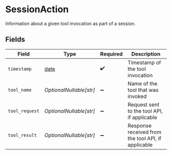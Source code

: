 # SessionAction

Information about a given tool invocation as part of a session.


## Fields

| Field                                                                | Type                                                                 | Required                                                             | Description                                                          |
| -------------------------------------------------------------------- | -------------------------------------------------------------------- | -------------------------------------------------------------------- | -------------------------------------------------------------------- |
| `timestamp`                                                          | [date](https://docs.python.org/3/library/datetime.html#date-objects) | :heavy_check_mark:                                                   | Timestamp of the tool invocation                                     |
| `tool_name`                                                          | *OptionalNullable[str]*                                              | :heavy_minus_sign:                                                   | Name of the tool that was invoked                                    |
| `tool_request`                                                       | *OptionalNullable[str]*                                              | :heavy_minus_sign:                                                   | Request sent to the tool API, if applicable                          |
| `tool_result`                                                        | *OptionalNullable[str]*                                              | :heavy_minus_sign:                                                   | Response received from the tool API, if applicable                   |